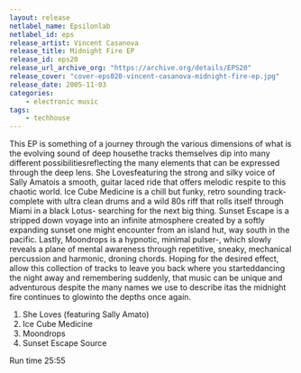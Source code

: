 ```yaml
---
layout: release
netlabel_name: Epsilonlab
netlabel_id: eps
release_artist: Vincent Casanova
release_title: Midnight Fire EP
release_id: eps20
release_url_archive_org: "https://archive.org/details/EPS20"
release_cover: "cover-eps020-vincent-casanova-midnight-fire-ep.jpg"
release_date: 2005-11-03
categories:
    - electronic music
tags:
    - techhouse
---
```

This EP is something of a journey through the various dimensions of what is the evolving sound of deep housethe tracks themselves dip into many different possibilitiesreflecting the many elements that can be expressed through the deep lens. She Lovesfeaturing the strong and silky voice of Sally Amatois a smooth, guitar laced ride that offers melodic respite to this chaotic world. Ice Cube Medicine is a chill but funky, retro sounding track- complete with ultra clean drums and a wild 80s riff that rolls itself through Miami in a black Lotus- searching for the next big thing. Sunset Escape is a stripped down voyage into an infinite atmosphere created by a softly expanding sunset one might encounter from an island hut, way south in the pacific. Lastly, Moondrops is a hypnotic, minimal pulser-, which slowly reveals a plane of mental awareness through repetitive, sneaky, mechanical percussion and harmonic, droning chords. Hoping for the desired effect, allow this collection of tracks to leave you back where you starteddancing the night away and remembering suddenly, that music can be unique and adventurous despite the many names we use to describe itas the midnight fire continues to glowinto the depths once again.

1. She Loves (featuring Sally Amato)
2. Ice Cube Medicine
3. Moondrops
4. Sunset Escape Source

Run time 25:55